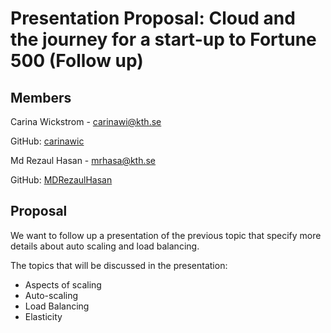 # Presentation Proposal: Cloud and the journey for a start-up to Fortune 500 (Follow up)

## Members

Carina Wickstrom - carinawi@kth.se

GitHub: [carinawic](https://github.com/carinawic)

Md Rezaul Hasan - mrhasa@kth.se

GitHub: [MDRezaulHasan](https://github.com/MDRezaulHasan)


## Proposal

We want to follow up a presentation of the previous topic that specify more details about auto scaling and load balancing.

The topics that will be discussed in the presentation:

- Aspects of scaling
- Auto-scaling
- Load Balancing
- Elasticity
